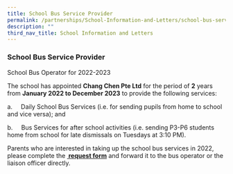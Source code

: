 ```yaml
---
title: School Bus Service Provider
permalink: /partnerships/School-Information-and-Letters/school-bus-service-provider
description: ""
third_nav_title: School Information and Letters
---
```

### School Bus Service Provider
  

School Bus Operator for 2022-2023

The school has appointed **Chang Chen Pte Ltd** for the period of **2** years from **January 2022 to December 2023** to provide the following services:

a.     Daily School Bus Services (i.e. for sending pupils from home to school and vice versa); and   

b.     Bus Services for after school activities (i.e. sending P3-P6 students home from school for late dismissals on Tuesdays at 3:10 PM).   

Parents who are interested in taking up the school bus services in 2022, please complete the **[ request form](/files/Request%20Form_School%20Bus%20Services%202022.pdf)** and forward it to the bus operator or the liaison officer directly.